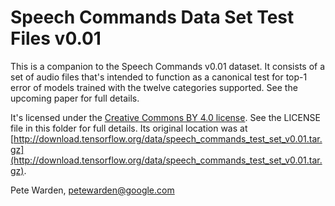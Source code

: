 # Speech Commands Data Set Test Files v0.01

This is a companion to the Speech Commands v0.01 dataset. It consists of a set
of audio files that's intended to function as a canonical test for top-1 error
of models trained with the twelve categories supported. See the upcoming paper
for full details.

It's licensed under the [Creative Commons BY 4.0
license](https://creativecommons.org/licenses/by/4.0/). See the LICENSE
file in this folder for full details. Its original location was at
[http://download.tensorflow.org/data/speech_commands_test_set_v0.01.tar.gz](http://download.tensorflow.org/data/speech_commands_test_set_v0.01.tar.gz).

Pete Warden, petewarden@google.com
